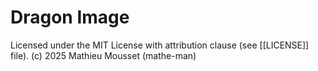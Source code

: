 # Dragon Image

Licensed under the MIT License with attribution clause (see [[LICENSE]] file).
(c) 2025 Mathieu Mousset (mathe-man)
